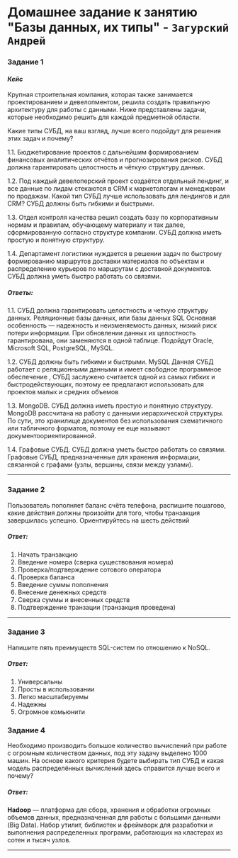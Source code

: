 # Домашнее задание к занятию "Базы данных, их типы" - `Загурский Андрей`

### Задание 1
#### *Кейс*
Крупная строительная компания, которая также занимается проектированием и девелопментом, решила создать правильную архитектуру для работы с данными. Ниже представлены задачи, которые необходимо решить для каждой предметной области.

Какие типы СУБД, на ваш взгляд, лучше всего подойдут для решения этих задач и почему?

1.1. Бюджетирование проектов с дальнейшим формированием финансовых аналитических отчётов и прогнозирования рисков. СУБД должна гарантировать целостность и чёткую структуру данных.

1.2. Под каждый девелоперский проект создаётся отдельный лендинг, и все данные по лидам стекаются в CRM к маркетологам и менеджерам по продажам. Какой тип СУБД лучше использовать для лендингов и для CRM? СУБД должны быть гибкими и быстрыми.

1.3. Отдел контроля качества решил создать базу по корпоративным нормам и правилам, обучающему материалу и так далее, сформированную согласно структуре компании. СУБД должна иметь простую и понятную структуру.

1.4. Департамент логистики нуждается в решении задач по быстрому формированию маршрутов доставки материалов по объектам и распределению курьеров по маршрутам с доставкой документов. СУБД должна уметь быстро работать со связями.


##### *Ответы*:
1.1. СУБД должна гарантировать целостность и четкую структуру данных. Реляционные базы данных, или базы данных SQL Основная особенность — надежность и неизменяемость данных, низкий риск потери информации. При обновлении данных их целостность гарантирована, они заменяются в одной таблице. Подойдут Oracle, Microsoft SQL, PostgreSQL, MySQL.

1.2. СУБД должны быть гибкими и быстрыми. MySQL Данная СУБД работает с реляционными данными и имеет свободное программное обеспечение , СУБД заслужено считается одной из самых гибких и быстродействующих, поэтому ее предлагают использовать для проектов малых и средних объемов

1.3. MongoDB. СУБД должна иметь простую и понятную структуру. MongoDB рассчитана на работу с данными иерархической структуры. По сути, это хранилище документов без использования схематичного или табличного форматов, поэтому ее еще называют документоориентированной. 

1.4. Графовые СУБД. СУБД должна уметь быстро работать со связями. Графовые СУБД, предназначенные для хранения информации, связанной с графами (узлы, вершины, связи между узлами).

---

### Задание 2
Пользователь пополняет баланс счёта телефона, распишите пошагово, какие действия должны произойти для того, чтобы транзакция завершилась успешно. Ориентируйтесь на шесть действий

##### *Ответ*:
1. Начать транзакцию
2. Введение номера (сверка существования номера) 
3. Проверка/подтверждение сотового оператора
4. Проверка баланса
5. Введение суммы пополнения
6. Внесение денежных средств
7. Сверка суммы и внесенных средств
8. Подтверждение транзации (транзакция проведена)

---

### Задание 3
Напишите пять преимуществ SQL-систем по отношению к NoSQL.

##### *Ответ*:
1. Универсальны
2. Просты в использовании
3. Легко масштабируемы
4. Надежны
5. Огромное комьюнити

### Задание 4
Необходимо производить большое количество вычислений при работе с огромным количеством данных, под эту задачу выделено 1000 машин.
На основе какого критерия будете выбирать тип СУБД и какая модель распределённых вычислений здесь справится лучше всего и почему?


##### *Ответ*:
**Hadoop** — платформа для сбора, хранения и обработки огромных объемов данных, предназначенная для работы с большими данными (Big Data).
Набор утилит, библиотек и фреймворк для разработки и выполнения распределенных программ, работающих на кластерах из сотен и тысяч узлов.

---